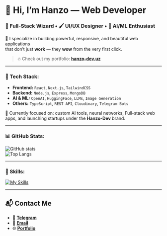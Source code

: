 # 👋 Hi, I’m **Hanzo** — Web Developer  
### 🧠 Full-Stack Wizard • 🖌️ UI/UX Designer • 🤖 AI/ML Enthusiast  

🚀 I specialize in building powerful, responsive, and beautiful web applications  
that don’t just **work** — they **wow** from the very first click.

> 🔥 Check out my portfolio: [**hanzo-dev.uz**](https://hanzo-dev.uz)

---

### 💼 Tech Stack:
- **Frontend:** `React`, `Next.js`, `TailwindCSS`
- **Backend:** `Node.js`, `Express`, `MongoDB`
- **AI & ML:** `OpenAI`, `HuggingFace`, `LLMs`, `Image Generation`
- **Others:** `TypeScript`, `REST API`, `Cloudinary`, `Telegram Bots`

🧪 Currently focused on: custom AI tools, neural networks, Full-stack web apps, and launching startups under the **Hanzo-Dev** brand.

---

### 📊 GitHub Stats:
![GitHub stats](https://github-readme-stats.vercel.app/api?username=FarkhodovIslom&show_icons=true&theme=radical)  
![Top Langs](https://github-readme-stats.vercel.app/api/top-langs/?username=FarkhodovIslom&layout=compact&theme=radical&langs_count=10)

---

### 🚀 Skills:
[![My Skills](https://skillicons.dev/icons?i=figma,html,css,sass,tailwind,js,react,nextjs,vuejs,ts,nodejs,express,nestjs,mongodb,postgres,git,github,torch)](https://skillicons.dev)

---

## 📬 Contact Me
- 📱 [**Telegram**](https://t.me/Farkhodov_2077)  
- 📧 [**Email**](mailto:farkhodovislom2006@gmail.com)  
- 🌐 [**Portfolio**](https://hanzo-dev.uz)
